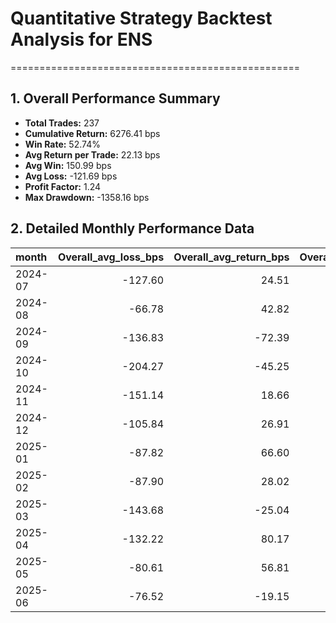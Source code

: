 # Quantitative Strategy Backtest Analysis for ENS
==================================================

## 1. Overall Performance Summary

- **Total Trades:** 237
- **Cumulative Return:** 6276.41 bps
- **Win Rate:** 52.74%
- **Avg Return per Trade:** 22.13 bps
- **Avg Win:** 150.99 bps
- **Avg Loss:** -121.69 bps
- **Profit Factor:** 1.24
- **Max Drawdown:** -1358.16 bps

## 2. Detailed Monthly Performance Data

| month   |   Overall_avg_loss_bps |   Overall_avg_return_bps |   Overall_avg_win_bps |   Overall_cumulative_return_bps |   Overall_max_drawdown_bps |   Overall_median_return_bps |   Overall_std_return_bps |   Overall_total_trades |   Overall_win_rate |   down_long_avg_loss_bps |   down_long_avg_return_bps |   down_long_avg_win_bps |   down_long_cumulative_return_bps |   down_long_max_drawdown_bps |   down_long_median_return_bps |   down_long_std_return_bps |   down_long_total_trades |   down_long_win_rate |   up_long_avg_loss_bps |   up_long_avg_return_bps |   up_long_avg_win_bps |   up_long_cumulative_return_bps |   up_long_max_drawdown_bps |   up_long_median_return_bps |   up_long_std_return_bps |   up_long_total_trades |   up_long_win_rate |
|:--------|-----------------------:|-------------------------:|----------------------:|--------------------------------:|---------------------------:|----------------------------:|-------------------------:|-----------------------:|-------------------:|-------------------------:|---------------------------:|------------------------:|----------------------------------:|-----------------------------:|------------------------------:|---------------------------:|-------------------------:|---------------------:|-----------------------:|-------------------------:|----------------------:|--------------------------------:|---------------------------:|----------------------------:|-------------------------:|-----------------------:|-------------------:|
| 2024-07 |                -127.60 |                    24.51 |                176.61 |                          648.86 |                    -813.55 |                       -3.33 |                   202.38 |                  28.00 |               0.50 |                   -84.26 |                     104.72 |                  175.59 |                           1193.52 |                      -193.89 |                         39.02 |                     186.21 |                    11.00 |                 0.73 |                -139.42 |                   -27.40 |                177.98 |                         -486.59 |                    -827.77 |                      -56.01 |                   195.37 |                  17.00 |               0.35 |
| 2024-08 |                 -66.78 |                    42.82 |                108.58 |                          698.20 |                    -145.91 |                       66.99 |                   104.99 |                  16.00 |               0.62 |                  -127.07 |                      -0.96 |                   83.11 |                             -8.08 |                       -55.82 |                         62.12 |                     113.82 |                     5.00 |                 0.60 |                 -36.63 |                    62.72 |                119.50 |                          706.85 |                    -145.91 |                       73.86 |                    94.22 |                  11.00 |               0.64 |
| 2024-09 |                -136.83 |                   -72.39 |                185.37 |                         -361.38 |                    -331.11 |                     -127.54 |                   138.11 |                   5.00 |               0.20 |                   nan    |                     nan    |                  nan    |                            nan    |                       nan    |                        nan    |                     nan    |                   nan    |               nan    |                -136.83 |                   -72.39 |                185.37 |                         -361.38 |                    -331.11 |                     -127.54 |                   138.11 |                   5.00 |               0.20 |
| 2024-10 |                -204.27 |                   -45.25 |                 60.76 |                         -230.09 |                    -330.64 |                        9.25 |                   153.55 |                   5.00 |               0.60 |                  -325.68 |                     -50.88 |                   86.52 |                           -157.56 |                      -325.68 |                         78.38 |                     194.42 |                     3.00 |                 0.67 |                 -82.86 |                   -36.80 |                  9.25 |                          -73.69 |                       0.00 |                      -36.80 |                    46.05 |                   2.00 |               0.50 |
| 2024-11 |                -151.14 |                    18.66 |                183.31 |                         1125.44 |                   -1358.16 |                        4.70 |                   212.82 |                  65.00 |               0.51 |                  -151.45 |                      12.74 |                  101.16 |                            236.40 |                      -621.83 |                         50.77 |                     144.83 |                    20.00 |                 0.65 |                -151.05 |                    21.29 |                236.71 |                          868.51 |                   -1299.55 |                      -59.44 |                   236.81 |                  45.00 |               0.44 |
| 2024-12 |                -105.84 |                    26.91 |                132.00 |                         1174.73 |                    -477.44 |                       25.60 |                   144.86 |                  43.00 |               0.56 |                  -111.61 |                      96.03 |                  137.56 |                           1204.79 |                      -200.28 |                        102.49 |                     125.66 |                    12.00 |                 0.83 |                -105.16 |                     0.15 |                128.03 |                          -26.83 |                    -572.63 |                      -30.20 |                   142.93 |                  31.00 |               0.45 |
| 2025-01 |                 -87.82 |                    66.60 |                251.92 |                          730.00 |                    -317.07 |                      -22.32 |                   219.34 |                  11.00 |               0.45 |                     0.00 |                     223.92 |                  223.92 |                            452.60 |                         0.00 |                        223.92 |                      50.26 |                     2.00 |                 1.00 |                 -87.82 |                    31.65 |                270.59 |                          265.39 |                    -516.37 |                      -46.79 |                   226.97 |                   9.00 |               0.33 |
| 2025-02 |                 -87.90 |                    28.02 |                143.94 |                          555.33 |                    -424.94 |                       -9.68 |                   138.87 |                  20.00 |               0.50 |                  -100.92 |                      77.76 |                  154.34 |                            793.88 |                      -299.87 |                         44.92 |                     147.31 |                    10.00 |                 0.70 |                 -82.33 |                   -21.73 |                119.66 |                         -221.00 |                    -286.40 |                      -55.57 |                   109.17 |                  10.00 |               0.30 |
| 2025-03 |                -143.68 |                   -25.04 |                 93.59 |                         -457.91 |                    -676.20 |                        3.14 |                   138.37 |                  18.00 |               0.50 |                  -170.99 |                      17.26 |                   80.01 |                            132.39 |                      -271.90 |                         56.82 |                     126.74 |                     8.00 |                 0.75 |                -135.88 |                   -58.89 |                120.75 |                         -582.59 |                    -736.43 |                      -81.05 |                   137.97 |                  10.00 |               0.30 |
| 2025-04 |                -132.22 |                    80.17 |                143.89 |                         1069.84 |                    -225.93 |                       71.51 |                   185.29 |                  13.00 |               0.77 |                  -155.50 |                      13.51 |                   98.01 |                             75.66 |                      -225.93 |                         40.75 |                     136.72 |                     6.00 |                 0.67 |                 -85.67 |                   137.31 |                174.47 |                          986.72 |                     -85.67 |                       82.92 |                   201.65 |                   7.00 |               0.86 |
| 2025-05 |                 -80.61 |                    56.81 |                125.51 |                          342.08 |                    -160.89 |                       84.81 |                   108.47 |                   6.00 |               0.67 |                   -80.61 |                      56.81 |                  125.51 |                            342.08 |                      -160.89 |                         84.81 |                     108.47 |                     6.00 |                 0.67 |                 nan    |                   nan    |                nan    |                          nan    |                     nan    |                      nan    |                   nan    |                 nan    |             nan    |
| 2025-06 |                 -76.52 |                   -19.15 |                124.27 |                         -136.73 |                    -377.34 |                      -41.11 |                    99.35 |                   7.00 |               0.29 |                   -61.75 |                     -61.75 |                    0.00 |                           -245.05 |                      -142.70 |                        -69.24 |                      40.99 |                     4.00 |                 0.00 |                -135.62 |                    37.64 |                124.27 |                          111.04 |                    -135.62 |                      110.00 |                   123.06 |                   3.00 |               0.67 |